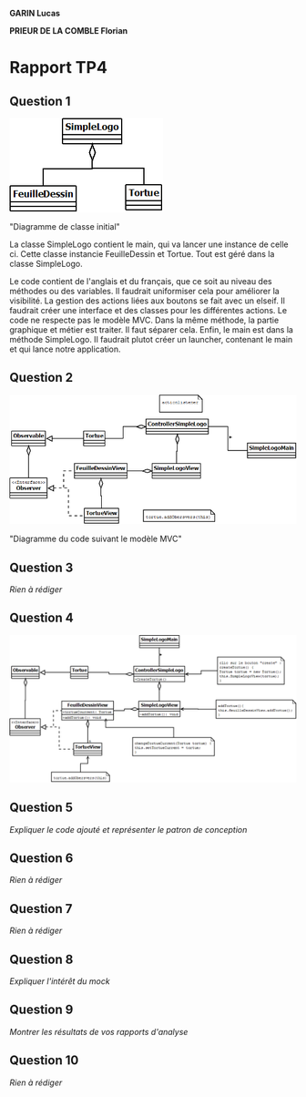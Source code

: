 **GARIN Lucas**

**PRIEUR DE LA COMBLE Florian**

# Rapport TP4

## Question 1
![IMAGE](images/tp4.png)

"Diagramme de classe initial"

La classe SimpleLogo contient le main, qui va lancer une instance de celle ci.
Cette classe instancie FeuilleDessin et Tortue.
Tout est géré dans la classe SimpleLogo.

Le code contient de l'anglais et du français, que ce soit au niveau des méthodes ou des variables.
Il faudrait uniformiser cela pour améliorer la visibilité.
La gestion des actions liées aux boutons se fait avec un elseif. Il faudrait créer une interface et des classes pour les 
différentes actions.
Le code ne respecte pas le modèle MVC. Dans la même méthode, la partie graphique et métier est traiter. Il faut séparer cela.
Enfin, le main est dans la méthode SimpleLogo. Il faudrait plutot créer un launcher, contenant le main et qui lance notre
application.

## Question 2
![IMAGE](images/tp4_2.png)

"Diagramme du code suivant le modèle MVC"

## Question 3
*Rien à rédiger*

## Question 4
![IMAGE](images/tp4_4.png)

## Question 5
*Expliquer le code ajouté et représenter le patron de conception*

## Question 6
*Rien à rédiger*

## Question 7
*Rien à rédiger*

## Question 8
*Expliquer l'intérêt du mock*

## Question 9
*Montrer les résultats de vos rapports d'analyse*

## Question 10
*Rien à rédiger*
